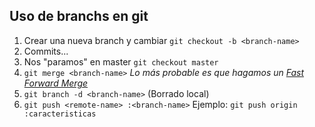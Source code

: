 ## Uso de branchs en git

1. Crear una nueva branch y cambiar `git checkout -b <branch-name>`
2. Commits...
3. Nos "paramos" en master `git checkout master`
4. `git merge <branch-name>`
*Lo más probable es que hagamos un [Fast Forward Merge](https://www.atlassian.com/git/tutorials/using-branches/git-merge)*
5. `git branch -d <branch-name>` (Borrado local)
6. `git push <remote-name> :<branch-name>`
Ejemplo: `git push origin :caracteristicas`